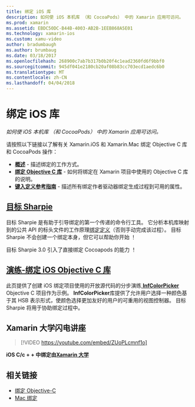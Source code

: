 ```yaml
---
title: 绑定 iOS 库
description: 如何使 iOS 本机库 （和 CocoaPods） 中的 Xamarin 应用可访问。
ms.prod: xamarin
ms.assetid: EBDC50DC-B44B-4003-AB2B-1EEB868A5E01
ms.technology: xamarin-ios
ms.custom: xamu-video
author: bradumbaugh
ms.author: brumbaug
ms.date: 03/18/2017
ms.openlocfilehash: 268900c7ab7b317b0b20f4c1ead2360fd6f9bbf0
ms.sourcegitcommit: 945df041e2180cb20af08b83cc703ecd1aedc6b0
ms.translationtype: MT
ms.contentlocale: zh-CN
ms.lasthandoff: 04/04/2018
---
```

# <a name="binding-ios-libraries"></a>绑定 iOS 库

_如何使 iOS 本机库 （和 CocoaPods） 中的 Xamarin 应用可访问。_

请按照以下链接以了解有关 Xamarin.iOS 和 Xamarin.Mac 绑定 Objective C 库和 CocoaPods 操作：

- [**概述**](~/cross-platform/macios/binding/overview.md) -
  描述绑定的工作方式。
- [**绑定 Objective C 库**](~/cross-platform/macios/binding/objective-c-libraries.md) -
  如何将绑定在 Xamarin 项目中使用的 Objective C 库的说明。
- [**键入定义参考指南**](~/cross-platform/macios/binding/binding-types-reference.md) -
  描述所有绑定作者驱动器绑定生成过程到可用的属性。

## <a name="objective-sharpiecross-platformmaciosbindingobjective-sharpieindexmd"></a>[目标 Sharpie](~/cross-platform/macios/binding/objective-sharpie/index.md)

目标 Sharpie 是有助于引导绑定的第一个传递的命令行工具。
它分析本机库映射到的公共 API 的标头文件的工作原理[绑定定义](~/cross-platform/macios/binding/objective-c-libraries.md)（否则手动完成该过程）。 目标 Sharpie 不会创建一个绑定本身，但它可以帮助你开始 ！

目标 Sharpie 3.0 引入了直接绑定 Cocoapods 的能力 ！

## <a name="walkthrough---binding-an-ios-objective-c-librarywalkthroughmd"></a>[演练-绑定 iOS Objective C 库](walkthrough.md)

此页提供了创建 iOS 绑定项目使用的开放源代码的分步演练[ **InfColorPicker** ](https://github.com/InfinitApps/InfColorPicker) Objective C 项目作为示例。 **InfColorPicker**库提供了允许用户选择一种颜色基于其 HSB 表示形式，使颜色选择更加友好的用户的可重用的视图控制器。
目标 Sharpie 将用于协助绑定过程中。

## <a name="xamarin-university-lightning-lecture"></a>Xamarin 大学闪电讲座

> [!VIDEO https://youtube.com/embed/ZUoPLcmnf1o]

**iOS C/c + + 中绑定由[Xamarin 大学](https://university.xamarin.com/)**

## <a name="related-links"></a>相关链接

- [绑定 Objective-C](~/cross-platform/macios/binding/index.md)
- [Mac 绑定](~/mac/platform/binding.md)
